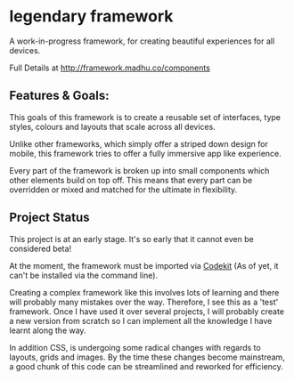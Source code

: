 legendary framework
===================

A work-in-progress framework, for creating beautiful experiences for all devices.

Full Details at http://framework.madhu.co/components


## Features & Goals:

This goals of this framework is to create a reusable set of interfaces, type styles, colours and layouts that scale across all devices.

Unlike other frameworks, which simply offer a striped down design for mobile, this framework tries to offer a fully immersive app like experience. 
 
Every part of the framework is broken up into small components which other elements build on top off. This means that every part can be overridden or mixed and matched for the ultimate in flexibility. 


## Project Status

This project is at an early stage. It's so early that it cannot even be considered beta!  

At the moment, the framework must be imported via [Codekit](http://https://incident57.com/codekit/) (As of yet, it can't be installed via the command line). 

Creating a complex framework like this involves lots of learning and there will probably many mistakes over the way. Therefore, I see this as a 'test' framework. Once I have used it over several projects, I will probably create a new version from scratch so I can implement all the knowledge I have learnt along the way.  

In addition CSS, is undergoing some radical changes with regards to layouts, grids and images. By the time these changes become mainstream, a good chunk of this code can be streamlined and reworked for efficiency. 

